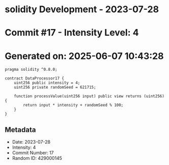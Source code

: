 ﻿# solidity Development - 2023-07-28
# Commit #17 - Intensity Level: 4
# Generated on: 2025-06-07 10:43:28
```solidity
pragma solidity ^0.8.0;

contract DataProcessor17 {
    uint256 public intensity = 4;
    uint256 private randomSeed = 621715;

    function processValue(uint256 input) public view returns (uint256) {
        return input * intensity + randomSeed % 100;
    }
}
```
## Metadata
- Date: 2023-07-28
- Intensity: 4
- Commit Number: 17
- Random ID: 429000145
